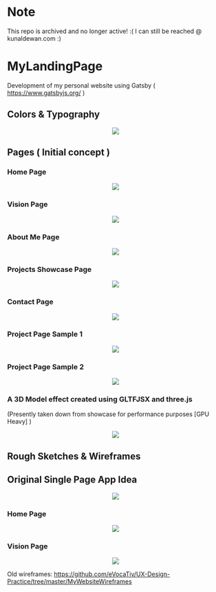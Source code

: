 
# Note
This repo is archived and no longer active! :(
I can still be reached @ kunaldewan.com :)

# MyLandingPage
Development of my personal website using Gatsby ( https://www.gatsbyjs.org/ )

## Colors & Typography
<p align="center"><img src="screenshots/colors-typography.jpg" /></p>


## Pages ( Initial concept )
### Home Page 
<p align="center"><img src="screenshots/home-page.JPG" /></p>

### Vision Page 
<p align="center"><img src="screenshots/vision-page.JPG" /></p>

### About Me Page 
<p align="center"><img src="screenshots/about-me.JPG" /></p>

### Projects Showcase Page 
<p align="center"><img src="screenshots/projects-page.JPG" /></p>

### Contact Page 
<p align="center"><img src="screenshots/contact-page.JPG" /></p>

### Project Page Sample 1
<p align="center"><img src="screenshots/proj-1.JPG" /></p>

### Project Page Sample 2
<p align="center"><img src="screenshots/proj-2.JPG" /></p>

### A 3D Model effect created using GLTFJSX and three.js
(Presently taken down from showcase for performance purposes [GPU Heavy] )
<p align="center"><img src="screenshots/model.JPG" /></p>

## Rough Sketches & Wireframes

## Original Single Page App Idea
<p align="center"><img src="screenshots/old WF.jpg" /></p>

### Home Page
<p align="center"><img src="screenshots/Home Page Start WF.jpg" /></p>

### Vision Page
<p align="center"><img src="screenshots/Vision Page HF WF.jpg" /></p>

Old wireframes: https://github.com/eVocaTiv/UX-Design-Practice/tree/master/MyWebsiteWireframes
